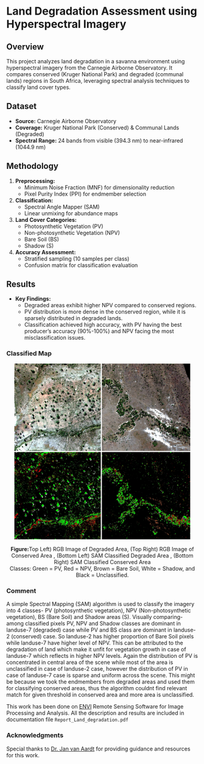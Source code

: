 # Land Degradation Assessment using Hyperspectral Imagery

## Overview
This project analyzes land degradation in a savanna environment using hyperspectral imagery from the Carnegie Airborne Observatory. It compares conserved (Kruger National Park) and degraded (communal lands) regions in South Africa, leveraging spectral analysis techniques to classify land cover types.

## Dataset
- **Source:** Carnegie Airborne Observatory
- **Coverage:** Kruger National Park (Conserved) & Communal Lands (Degraded)
- **Spectral Range:** 24 bands from visible (394.3 nm) to near-infrared (1044.9 nm)

## Methodology
1. **Preprocessing:**
   - Minimum Noise Fraction (MNF) for dimensionality reduction
   - Pixel Purity Index (PPI) for endmember selection
2. **Classification:**
   - Spectral Angle Mapper (SAM)
   - Linear unmixing for abundance maps
3. **Land Cover Categories:**
   - Photosynthetic Vegetation (PV)
   - Non-photosynthetic Vegetation (NPV)
   - Bare Soil (BS)
   - Shadow (S)
4. **Accuracy Assessment:**
   - Stratified sampling (10 samples per class)
   - Confusion matrix for classification evaluation

## Results
- **Key Findings:**
  - Degraded areas exhibit higher NPV compared to conserved regions.
  - PV distribution is more dense in the conserved region, while it is sparsely distributed in degraded lands.
  - Classification achieved high accuracy, with PV having the best producer’s accuracy (90%-100%) and NPV facing the most misclassification issues.

### Classified Map
<p align="center">
  <img src="./Conserved-Landuse7-Results/lanuse7_RGB_image.jpg" alt="Conserved Area" width="45%"/>
  <img src="./Degraded-Landuse2-Results/landuse2_RGB_image.jpg" alt="Communal Area" width="46%"/>
  <img src="./Conserved-Landuse7-Results/landuse_7_sam_classification_result.jpg" alt="Conserved Area Classification Result" width="45%"/>
  <img src="./Degraded-Landuse2-Results/landuse2_sam_classification_result.jpg" alt="Conserved Area Classification Result" width="46%"/>
</p>
<p align="center"><strong>Figure:</strong>Top Left) RGB Image of Degraded Area, (Top Right) RGB Image of Conserved Area , (Bottom Left) SAM Classified Degraded Area  , (Bottom Right) SAM Classified Conserved Area <br>Classes: Green = PV, Red = NPV, Brown = Bare Soil, White = Shadow, and Black = Unclassified.</p>

### Comment 
A simple Spectral Mapping (SAM) algorithm is used to classify the imagery into 4 classes- PV (photosynthetic vegetation), NPV (Non-photosynthetic vegetation), BS (Bare Soil) and Shadow areas (S). Visually comparing- among classified pixels PV, NPV and Shadow classes are dominant in landuse-7 (degraded) case while PV and BS class are dominant in landuse-2 (conserved) case. So landuse-2 has higher proportion of Bare Soil pixels while landuse-7 have higher level of NPV. This can be attributed to the degradation of land which make it unfit for vegetation growth in case of landuse-7 which reflects in higher NPV levels. Again the distribution of PV is concentrated in central area of the scene while most of the area is unclassified in case of landuse-2 case, however the distribution of PV in case of landuse-7 case is sparse and uniform across the scene. This might be because we took the endmembers from degraded areas and used them for classifying conserved areas, thus the algorithm couldnt find relevant match for given threshold in conserved area and more area is unclassified.

This work has been done on [ENVI](https://www.nv5geospatialsoftware.com/Products/ENVI) Remote Sensing Software for Image Processing and Analysis. All the description and results are included in documentation file `Report_Land_degradation.pdf`

### Acknowledgments
Special thanks to [Dr. Jan van Aardt](https://www.rit.edu/directory/jvacis-jan-van-aardt) for providing guidance and resources for this work.

